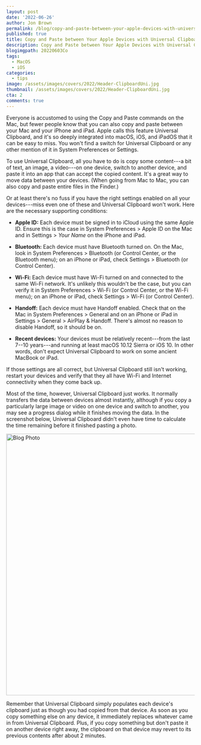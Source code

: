 ```yaml
---
layout: post
date: '2022-06-26'
author: Jon Brown
permalink: /blog/copy-and-paste-between-your-apple-devices-with-universal-clipboard/
published: true
title: Copy and Paste between Your Apple Devices with Universal Clipboard
description: Copy and Paste between Your Apple Devices with Universal Clipboard
blogimgpath: 20220603Co
tags:
  - MacOS
  - iOS
categories:
  - tips
image: /assets/images/covers/2022/Header-ClipboardUni.jpg
thumbnail: /assets/images/covers/2022/Header-ClipboardUni.jpg
cta: 2
comments: true
---
```

Everyone is accustomed to using the Copy and Paste commands on the Mac,
but fewer people know that you can also copy and paste between your Mac
and your iPhone and iPad. Apple calls this feature Universal Clipboard,
and it's so deeply integrated into macOS, iOS, and iPadOS that it can be
easy to miss. You won't find a switch for Universal Clipboard or any
other mention of it in System Preferences or Settings.

To use Universal Clipboard, all you have to do is copy some content---a
bit of text, an image, a video---on one device, switch to another
device, and paste it into an app that can accept the copied content.
It's a great way to move data between your devices. (When going from Mac
to Mac, you can also copy and paste entire files in the Finder.)

Or at least there's no fuss if you have the right settings enabled on
all your devices---miss even one of these and Universal Clipboard won't
work. Here are the necessary supporting conditions:

-   **Apple ID:** Each device must be signed in to iCloud using the same
    Apple ID. Ensure this is the case in System Preferences \> Apple ID
    on the Mac and in Settings \> *Your Name* on the iPhone and iPad.

-   **Bluetooth:** Each device must have Bluetooth turned on. On the
    Mac, look in System Preferences \> Bluetooth (or Control Center, or
    the Bluetooth menu); on an iPhone or iPad, check Settings \>
    Bluetooth (or Control Center).

-   **Wi-Fi:** Each device must have Wi-Fi turned on and connected to
    the same Wi-Fi network. It's unlikely this wouldn't be the case, but
    you can verify it in System Preferences \> Wi-Fi (or Control Center,
    or the Wi-Fi menu); on an iPhone or iPad, check Settings \> Wi-Fi
    (or Control Center).

-   **Handoff:** Each device must have Handoff enabled. Check that on
    the Mac in System Preferences \> General and on an iPhone or iPad in
    Settings \> General \> AirPlay & Handoff. There's almost no reason
    to disable Handoff, so it should be on.

-   **Recent devices:** Your devices must be relatively recent---from
    the last 7--10 years---and running at least macOS 10.12 Sierra or
    iOS 10. In other words, don't expect Universal Clipboard to work on
    some ancient MacBook or iPad.

If those settings are all correct, but Universal Clipboard still isn't
working, restart your devices and verify that they all have Wi-Fi and
Internet connectivity when they come back up.

Most of the time, however, Universal Clipboard just works. It normally
transfers the data between devices almost instantly, although if you
copy a particularly large image or video on one device and switch to
another, you may see a progress dialog while it finishes moving the
data. In the screenshot below, Universal Clipboard didn't even have time
to calculate the time remaining before it finished pasting a photo.

<img alt="Blog Photo" src="{{ site.site_cdn }}/assets/images/blog/2022/20220603Co/image2.png" class="img-fluid rounded m-2" width="700" />


Remember that Universal Clipboard simply populates each device's
clipboard just as though you had copied from that device. As soon as you
copy something else on any device, it immediately replaces whatever came
in from Universal Clipboard. Plus, if you copy something but don't paste
it on another device right away, the clipboard on that device may revert
to its previous contents after about 2 minutes.